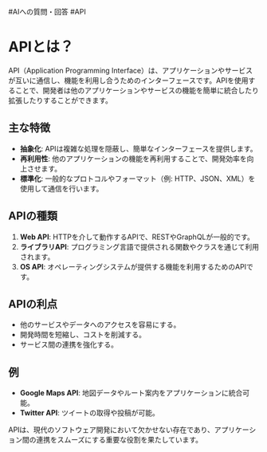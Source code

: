 #AIへの質問・回答 #API

# APIとは？

API（Application Programming Interface）は、アプリケーションやサービスが互いに通信し、機能を利用し合うためのインターフェースです。APIを使用することで、開発者は他のアプリケーションやサービスの機能を簡単に統合したり拡張したりすることができます。

## 主な特徴

- **抽象化**: APIは複雑な処理を隠蔽し、簡単なインターフェースを提供します。
- **再利用性**: 他のアプリケーションの機能を再利用することで、開発効率を向上させます。
- **標準化**: 一般的なプロトコルやフォーマット（例: HTTP、JSON、XML）を使用して通信を行います。

## APIの種類

1. **Web API**: HTTPを介して動作するAPIで、RESTやGraphQLが一般的です。
2. **ライブラリAPI**: プログラミング言語で提供される関数やクラスを通じて利用されます。
3. **OS API**: オペレーティングシステムが提供する機能を利用するためのAPIです。

## APIの利点

- 他のサービスやデータへのアクセスを容易にする。
- 開発時間を短縮し、コストを削減する。
- サービス間の連携を強化する。

## 例

- **Google Maps API**: 地図データやルート案内をアプリケーションに統合可能。
- **Twitter API**: ツイートの取得や投稿が可能。

APIは、現代のソフトウェア開発において欠かせない存在であり、アプリケーション間の連携をスムーズにする重要な役割を果たしています。